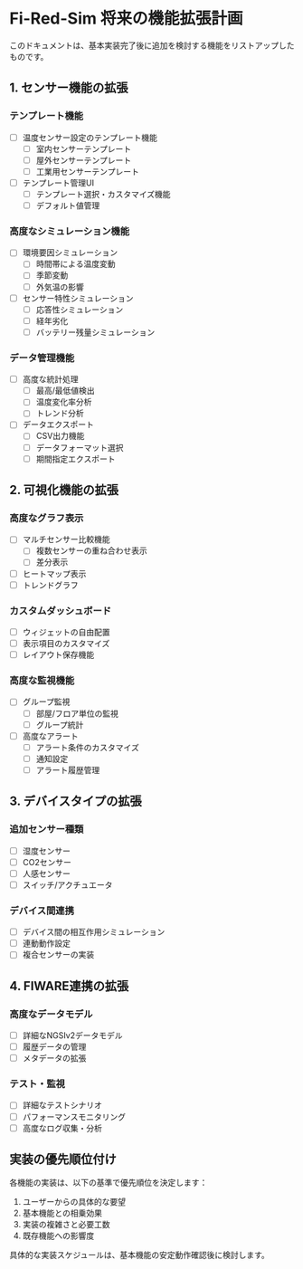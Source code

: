 # Fi-Red-Sim 将来の機能拡張計画

このドキュメントは、基本実装完了後に追加を検討する機能をリストアップしたものです。

## 1. センサー機能の拡張

### テンプレート機能
- [ ] 温度センサー設定のテンプレート機能
  - [ ] 室内センサーテンプレート
  - [ ] 屋外センサーテンプレート
  - [ ] 工業用センサーテンプレート
- [ ] テンプレート管理UI
  - [ ] テンプレート選択・カスタマイズ機能
  - [ ] デフォルト値管理

### 高度なシミュレーション機能
- [ ] 環境要因シミュレーション
  - [ ] 時間帯による温度変動
  - [ ] 季節変動
  - [ ] 外気温の影響
- [ ] センサー特性シミュレーション
  - [ ] 応答性シミュレーション
  - [ ] 経年劣化
  - [ ] バッテリー残量シミュレーション

### データ管理機能
- [ ] 高度な統計処理
  - [ ] 最高/最低値検出
  - [ ] 温度変化率分析
  - [ ] トレンド分析
- [ ] データエクスポート
  - [ ] CSV出力機能
  - [ ] データフォーマット選択
  - [ ] 期間指定エクスポート

## 2. 可視化機能の拡張

### 高度なグラフ表示
- [ ] マルチセンサー比較機能
  - [ ] 複数センサーの重ね合わせ表示
  - [ ] 差分表示
- [ ] ヒートマップ表示
- [ ] トレンドグラフ

### カスタムダッシュボード
- [ ] ウィジェットの自由配置
- [ ] 表示項目のカスタマイズ
- [ ] レイアウト保存機能

### 高度な監視機能
- [ ] グループ監視
  - [ ] 部屋/フロア単位の監視
  - [ ] グループ統計
- [ ] 高度なアラート
  - [ ] アラート条件のカスタマイズ
  - [ ] 通知設定
  - [ ] アラート履歴管理

## 3. デバイスタイプの拡張

### 追加センサー種類
- [ ] 湿度センサー
- [ ] CO2センサー
- [ ] 人感センサー
- [ ] スイッチ/アクチュエータ

### デバイス間連携
- [ ] デバイス間の相互作用シミュレーション
- [ ] 連動動作設定
- [ ] 複合センサーの実装

## 4. FIWARE連携の拡張

### 高度なデータモデル
- [ ] 詳細なNGSIv2データモデル
- [ ] 履歴データの管理
- [ ] メタデータの拡張

### テスト・監視
- [ ] 詳細なテストシナリオ
- [ ] パフォーマンスモニタリング
- [ ] 高度なログ収集・分析

## 実装の優先順位付け
各機能の実装は、以下の基準で優先順位を決定します：

1. ユーザーからの具体的な要望
2. 基本機能との相乗効果
3. 実装の複雑さと必要工数
4. 既存機能への影響度

具体的な実装スケジュールは、基本機能の安定動作確認後に検討します。 